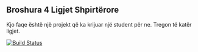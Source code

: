 ## Broshura 4 Ligjet Shpirtërore

Kjo faqe është një projekt që ka krijuar një student për ne.  Tregon të katër ligjet.

[![Build Status](https://travis-ci.org/gburgett/broshura-4-ligjet.svg?branch=master)](https://travis-ci.org/gburgett/broshura-4-ligjet)
